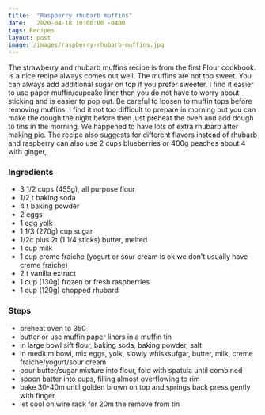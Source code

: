 ```yaml
---
title:  "Raspberry rhubarb muffins"
date:   2020-04-18 10:00:00 -0400
tags: Recipes
layout: post
image: /images/raspberry-rhubarb-muffins.jpg
---
```

The strawberry and rhubarb muffins recipe is from the first Flour cookbook.  Is a nice recipe always comes out well. The muffins are
not too sweet.  You can always add additional sugar on top if you prefer sweeter.  I find it easier to use paper muffin/cupcake liner then
you do not have to worry about sticking and is easier to pop out.  Be careful to loosen to muffin tops before removing muffins.  I find it
not too difficult to prepare in morning but you can make the dough the night before then just preheat the oven and add dough to tins in the morning.
We happened to have lots of extra rhubarb after making pie.  The recipe also suggests for different flavors instead of rhubarb and raspberry can also use 2 cups blueberries or 400g peaches about 4 with ginger,

### Ingredients
- 3 1/2 cups (455g), all purpose flour
- 1/2 t baking soda
- 4 t baking powder
- 2 eggs
- 1 egg yolk
- 1 1/3 (270g) cup sugar
- 1/2c plus 2t (1 1/4 sticks)  butter, melted
- 1 cup milk
- 1 cup creme fraiche (yogurt or sour cream is ok we don't usually have creme fraiche)
- 2 t vanilla extract
- 1 cup (130g) frozen or fresh raspberries
- 1 cup (120g) chopped rhubard

### Steps
- preheat oven to 350
- butter or use muffin paper liners in a muffin tin
- in large bowl sift flour, baking soda, baking powder, salt
- in medium bowl, mix eggs, yolk, slowly whisksufgar, butter, milk, creme fraiche/yogurt/sour cream
- pour butter/sugar mixture into flour, fold with spatula until combined
- spoon batter into cups, filling almost overflowing to rim
- bake 30-40m until golden brown on top and springs back press gently with finger
- let cool on wire rack for 20m the remove from tin
